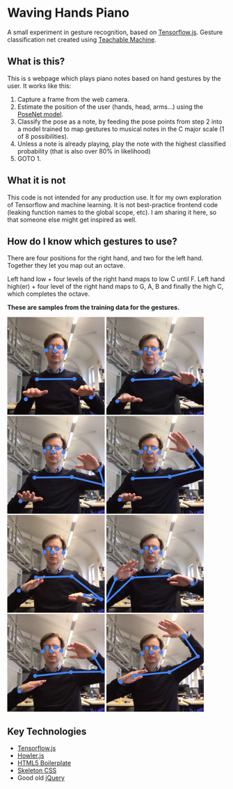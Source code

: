 # Waving Hands Piano

A small experiment in gesture recognition, based on [Tensorflow.js](https://www.tensorflow.org/js).
Gesture classification net created using [Teachable Machine](https://teachablemachine.withgoogle.com/).

## What is this?

This is s webpage which plays piano notes based on hand gestures by the user.
It works like this:

1. Capture a frame from the web camera.
2. Estimate the position of the user (hands, head, arms...) using the [PoseNet model](https://www.tensorflow.org/lite/models/pose_estimation/overview).
3. Classify the pose as a note, by feeding the pose points from step 2 into a model trained to map gestures to musical notes in the C major scale (1 of 8 possibilities).
4. Unless a note is already playing, play the note with the highest classified probability (that is also over 80% in likelihood)
5. GOTO 1.

## What it is not

This code is not intended for any production use.
It for my own exploration of Tensorflow and machine learning.
It is not best-practice frontend code (leaking function names to the global scope, etc).
I am sharing it here, so that someone else might get inspired as well.

## How do I know which gestures to use?

There are four positions for the right hand, and two for the left hand. Together they let you map out an octave.

Left hand low + four levels of the right hand maps to low C until F.
Left hand high(er) + four level of the right hand maps to G, A, B and finally the high C, which completes the octave.

__These are samples from the training data for the gestures.__

![Low C](https://github.com/aweijnitz/WavingHandsPiano/raw/master/demo-poses/c0.png "Low C")
![D](https://github.com/aweijnitz/WavingHandsPiano/raw/master/demo-poses/d.png "D")
![E](https://github.com/aweijnitz/WavingHandsPiano/raw/master/demo-poses/e.png "E")
![F](https://github.com/aweijnitz/WavingHandsPiano/raw/master/demo-poses/f.png "F")
![G](https://github.com/aweijnitz/WavingHandsPiano/raw/master/demo-poses/g.png "G")
![A](https://github.com/aweijnitz/WavingHandsPiano/raw/master/demo-poses/a.png "A")
![B](https://github.com/aweijnitz/WavingHandsPiano/raw/master/demo-poses/b.png "B")
![High C](https://github.com/aweijnitz/WavingHandsPiano/raw/master/demo-poses/c1.png "High C")


## Key Technologies

- [Tensorflow.js](https://www.tensorflow.org/js)
- [Howler.js](https://howlerjs.com/)
- [HTML5 Boilerplate](https://html5boilerplate.com/)
- [Skeleton CSS](http://getskeleton.com/)
- Good old [jQuery](https://jquery.com/)
